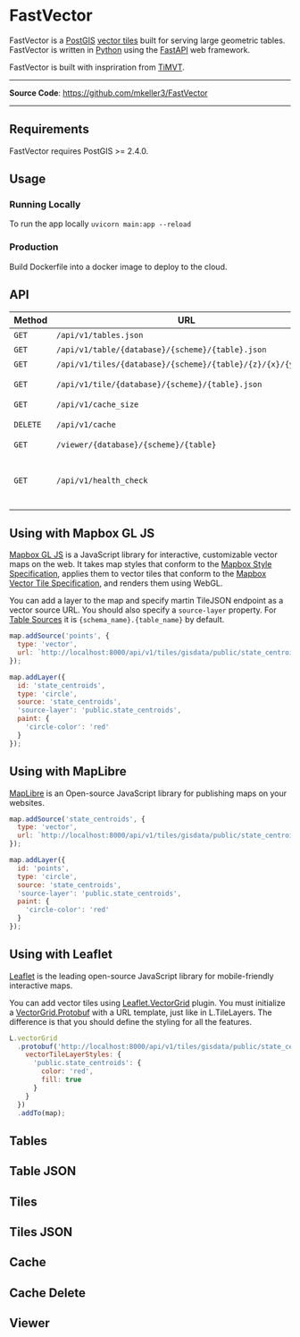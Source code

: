# FastVector

FastVector is a [PostGIS](https://github.com/postgis/postgis) [vector tiles](https://github.com/mapbox/vector-tile-spec) built for serving large geometric tables. FastVector is written in [Python](https://www.python.org/) using the [FastAPI](https://fastapi.tiangolo.com/) web framework. 

FastVector is built with inspriration from [TiMVT](https://github.com/developmentseed/timvt).

---

**Source Code**: <a href="https://github.com/mkeller3/FastVector" target="_blank">https://github.com/mkeller3/FastVector</a>

---

## Requirements

FastVector requires PostGIS >= 2.4.0.

## Usage

### Running Locally

To run the app locally `uvicorn main:app --reload`

### Production
Build Dockerfile into a docker image to deploy to the cloud.

## API

| Method | URL                                                                              | Description                                             |
| ------ | -------------------------------------------------------------------------------- | ------------------------------------------------------- |
| `GET`  | `/api/v1/tables.json`                                                            | [Tables](#tables)               |
| `GET`  | `/api/v1/table/{database}/{scheme}/{table}.json`                                 | [Table JSON](#table-json)         |
| `GET`  | `/api/v1/tiles/{database}/{scheme}/{table}/{z}/{x}/{y}.pbf`                      | [Tiles](#tiles)               |
| `GET`  | `/api/v1/tile/{database}/{scheme}/{table}.json`                                  | [Table TileJSON](#tiles-json)               |
| `GET`  | `/api/v1/cache_size`                                                             | [Cache Size](#cache)           |
| `DELETE`  | `/api/v1/cache`                                                               | [Delete Cache](#delete-cache)           |
| `GET`  | `/viewer/{database}/{scheme}/{table}`                                            | [Viewer](#viewer)               |
| `GET`  | `/api/v1/health_check`                                                           | Server health check: returns `200 OK`            |

## Using with Mapbox GL JS

[Mapbox GL JS](https://github.com/mapbox/mapbox-gl-js) is a JavaScript library for interactive, customizable vector maps on the web. It takes map styles that conform to the
[Mapbox Style Specification](https://www.mapbox.com/mapbox-gl-js/style-spec), applies them to vector tiles that
conform to the [Mapbox Vector Tile Specification](https://github.com/mapbox/vector-tile-spec), and renders them using
WebGL.

You can add a layer to the map and specify martin TileJSON endpoint as a vector source URL. You should also specify a `source-layer` property. For [Table Sources](#table-sources) it is `{schema_name}.{table_name}` by default.

```js
map.addSource('points', {
  type: 'vector',
  url: `http://localhost:8000/api/v1/tiles/gisdata/public/state_centroids/{z}/{x}/{y}.pbf`
});

map.addLayer({
  id: 'state_centroids',
  type: 'circle',
  source: 'state_centroids',
  'source-layer': 'public.state_centroids',
  paint: {
    'circle-color': 'red'
  }
});
```


## Using with MapLibre
[MapLibre](https://maplibre.org/projects/maplibre-gl-js/) is an Open-source JavaScript library for publishing maps on your websites. 

```js
map.addSource('state_centroids', {
  type: 'vector',
  url: `http://localhost:8000/api/v1/tiles/gisdata/public/state_centroids/{z}/{x}/{y}.pbf`
});

map.addLayer({
  id: 'points',
  type: 'circle',
  source: 'state_centroids',
  'source-layer': 'public.state_centroids',
  paint: {
    'circle-color': 'red'
  }
});
```

## Using with Leaflet

[Leaflet](https://github.com/Leaflet/Leaflet) is the leading open-source JavaScript library for mobile-friendly interactive maps.

You can add vector tiles using [Leaflet.VectorGrid](https://github.com/Leaflet/Leaflet.VectorGrid) plugin. You must initialize a [VectorGrid.Protobuf](https://leaflet.github.io/Leaflet.VectorGrid/vectorgrid-api-docs.html#vectorgrid-protobuf) with a URL template, just like in L.TileLayers. The difference is that you should define the styling for all the features.

```js
L.vectorGrid
  .protobuf('http://localhost:8000/api/v1/tiles/gisdata/public/state_centroids/{z}/{x}/{y}.pbf', {
    vectorTileLayerStyles: {
      'public.state_centroids': {
        color: 'red',
        fill: true
      }
    }
  })
  .addTo(map);
```

## Tables

## Table JSON

## Tiles

## Tiles JSON

## Cache

## Cache Delete

## Viewer